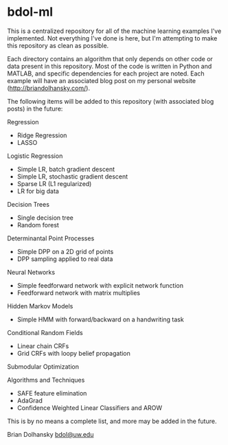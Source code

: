 bdol-ml
=======

This is a centralized repository for all of the machine learning examples I've
implemented. Not everything I've done is here, but I'm attempting to make this
repository as clean as possible.

Each directory contains an algorithm that only depends on other code or data
present in this repository. Most of the code is written in Python and MATLAB,
and specific dependencies for each project are noted. Each example will have an
associated blog post on my personal website (http://briandolhansky.com/).

The following items will be added to this repository (with associated blog
posts) in the future:

Regression
- Ridge Regression
- LASSO

Logistic Regression
- Simple LR, batch gradient descent
- Simple LR, stochastic gradient descent
- Sparse LR (L1 regularized)
- LR for big data

Decision Trees
- Single decision tree
- Random forest

Determinantal Point Processes
- Simple DPP on a 2D grid of points
- DPP sampling applied to real data

Neural Networks
- Simple feedforward network with explicit network function
- Feedforward network with matrix multiplies

Hidden Markov Models
- Simple HMM with forward/backward on a handwriting task

Conditional Random Fields
- Linear chain CRFs
- Grid CRFs with loopy belief propagation

Submodular Optimization

Algorithms and Techniques
- SAFE feature elimination
- AdaGrad
- Confidence Weighted Linear Classifiers and AROW

This is by no means a complete list, and more may be added in the future.

Brian Dolhansky
bdol@uw.edu
